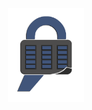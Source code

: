 <p align="center">
  <a href="https://github.com/rjs3c/cyban"><img alt="CyBan Logo" src="https://github.com/rjs3c/cyban/blob/main/cyban-logo.png" height=150></a>
</p>
